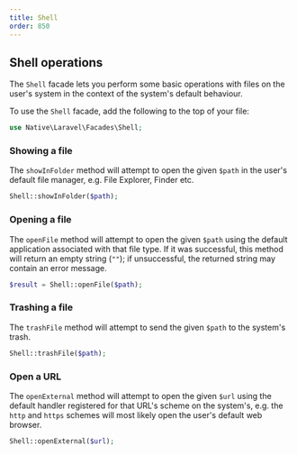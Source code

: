 ```yaml
---
title: Shell
order: 850
---
```

## Shell operations

The `Shell` facade lets you perform some basic operations with files on the user's system in the context of the system's
default behaviour.

To use the `Shell` facade, add the following to the top of your file:
```php
use Native\Laravel\Facades\Shell;
```

### Showing a file

The `showInFolder` method will attempt to open the given `$path` in the user's default file manager, e.g. File Explorer,
Finder etc.

```php
Shell::showInFolder($path);
```

### Opening a file

The `openFile` method will attempt to open the given `$path` using the default application associated with that file
type. If it was successful, this method will return an empty string (`""`); if unsuccessful, the returned string may
contain an error message.

```php
$result = Shell::openFile($path);
```

### Trashing a file

The `trashFile` method will attempt to send the given `$path` to the system's trash.

```php
Shell::trashFile($path);
```

### Open a URL

The `openExternal` method will attempt to open the given `$url` using the default handler registered for that URL's
scheme on the system's, e.g. the `http` and `https` schemes will most likely open the user's default web browser.

```php
Shell::openExternal($url);
```
